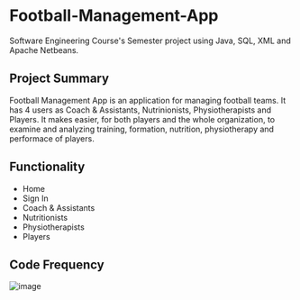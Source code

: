 # Football-Management-App

Software Engineering Course's Semester project using Java, SQL, XML and Apache Netbeans.

## Project Summary

Football Management App is an application for managing football teams. It has 4 users as Coach & Assistants, Nutrinionists, Physiotherapists and Players. It makes easier, for both players and the whole organization, to examine and analyzing training, formation, nutrition, physiotherapy and performace of players.


## Functionality

- Home
- Sign In
- Coach & Assistants
- Nutritionists
- Physiotherapists
- Players

## Code Frequency

![image](https://github.com/ThomasKarz/Football-Management-App/assets/104621152/e688d6a7-a157-4fec-94fb-6bc6ef1bcc0b)


